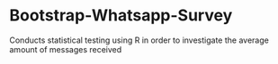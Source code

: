 # Bootstrap-Whatsapp-Survey
Conducts statistical testing using R in order to investigate the average amount of messages received
